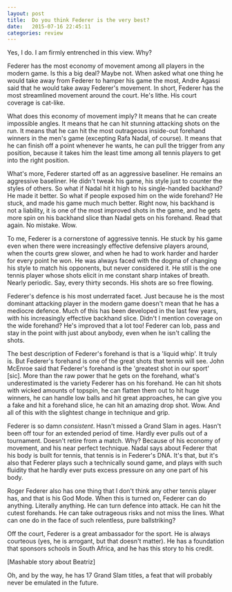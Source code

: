 ```yaml
---
layout: post
title:  Do you think Federer is the very best?
date:   2015-07-16 22:45:11
categories: review
---
```


<!--more-->

Yes, I do. I am firmly entrenched in this view. Why?

Federer has the most economy of movement among all players in the modern game. Is this a big deal? Maybe not. When asked what one thing he would take away from Federer to hamper his game the most, Andre Agassi said that he would take away Federer's movement. In short, Federer has the most streamlined movement around the court. He's lithe. His court coverage is cat-like.

What does this economy of movement imply? It means that he can create impossible angles. It means that he can hit stunning attacking shots on the run. It means that he can hit the most outrageous inside-out forehand winners in the men's game (excepting Rafa Nadal, of course). It means that he can finish off a point whenever he wants, he can pull the trigger from any position, because it takes him the least time among all tennis players to get into the right position.

What's more, Federer started off as an aggressive baseliner. He remains an aggressive baseliner. He didn't tweak his game, his style just to counter the styles of others. So what if Nadal hit it high to his single-handed backhand? He made it better. So what if people exposed him on the wide forehand? He stuck, and made his game much much better. Right now, his backhand is not a liability, it is one of the most improved shots in the game, and he gets more spin on his backhand slice than Nadal gets on his forehand. Read that again. No mistake. Wow.

To me, Federer is a cornerstone of aggressive tennis. He stuck by his game even when there were increasingly effective defensive players around, when the courts grew slower, and when he had to work harder and harder for every point he won. He was always faced with the dogma of changing his style to match his opponents, but never considered it. He still is the one tennis player whose shots elicit in me constant sharp intakes of breath. Nearly periodic. Say, every thirty seconds. His shots are so free flowing.

Federer's defence is his most underrated facet. Just because he is the most dominant attacking player in the modern game doesn't mean that he has a mediocre defence. Much of this has been developed in the last few years, with his increasingly effective backhand slice. Didn't I mention coverage on the wide forehand? He's improved that a lot too! Federer can lob, pass and stay in the point with just about anybody, even when he isn't calling the shots.

The best description of Federer's forehand is that is a 'liquid whip'. It truly is. But Federer's forehand is one of the great shots that tennis will see. John McEnroe said that Federer's forehand is the 'greatest shot in our sport' [sic]. More than the raw power that he gets on the forehand, what's underestimated is the variety Federer has on his forehand. He can hit shots with wicked amounts of topspin, he can flatten them out to hit huge winners, he can handle low balls and hit great approaches, he can give you a fake and hit a forehand slice, he can hit an amazing drop shot. Wow. And all of this with the slightest change in technique and grip.

Federer is so damn _consistent_. Hasn't missed a Grand Slam in ages. Hasn't been off tour for an extended period of time. Hardly ever pulls out of a tournament. Doesn't retire from a match. Why? Because of his economy of movement, and his near perfect technique. Nadal says about Federer that his body is built for tennis, that tennis is in Federer's DNA. It's that, but it's also that Federer plays such a technically sound game, and plays with such fluidity that he hardly ever puts excess pressure on any one part of his body.

Roger Federer also has one thing that I don't think any other tennis player has, and that is his God Mode. When this is turned on, Federer can do anything. Literally anything. He can turn defence into attack. He can hit the cutest forehands. He can take outrageous risks and not miss the lines. What can one do in the face of such relentless, pure ballstriking?

Off the court, Federer is a great ambassador for the sport. He is always courteous (yes, he is arrogant, but that doesn't matter). He has a foundation that sponsors schools in South Africa, and he has this story to his credit.

[Mashable story about Beatriz]

Oh, and by the way, he has 17 Grand Slam titles, a feat that will probably never be emulated in the future.